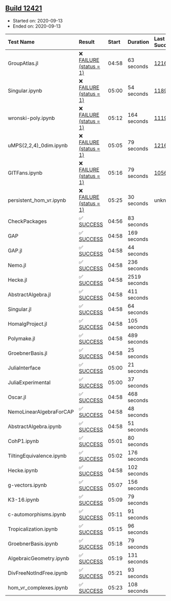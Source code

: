 ## [Build 12421](https://oscarci.mathematik.uni-kl.de/job/oscar/12421/)

* Started on: 2020-09-13
* Ended on: 2020-09-13

| Test Name    | Result | Start | Duration | Last Success | First Failure |
|:-------------|:-------|:------|:---------|:-------------|:--------------|
| GroupAtlas.jl | ❌ [FAILURE (status = 1)](https://oscarci.mathematik.uni-kl.de/job/oscar/12421/artifact/logs/build-12421/GroupAtlas.jl.log) | 04:58 | 63 seconds | [12167](https://oscarci.mathematik.uni-kl.de/job/oscar/12167/) | [12168](https://oscarci.mathematik.uni-kl.de/job/oscar/12168/) |
| Singular.ipynb | ❌ [FAILURE (status = 1)](https://oscarci.mathematik.uni-kl.de/job/oscar/12421/artifact/logs/build-12421/Singular.ipynb.log) | 05:00 | 54 seconds | [11893](https://oscarci.mathematik.uni-kl.de/job/oscar/11893/) | [11894](https://oscarci.mathematik.uni-kl.de/job/oscar/11894/) |
| wronski-poly.ipynb | ❌ [FAILURE (status = 1)](https://oscarci.mathematik.uni-kl.de/job/oscar/12421/artifact/logs/build-12421/wronski-poly.ipynb.log) | 05:12 | 164 seconds | [11192](https://oscarci.mathematik.uni-kl.de/job/oscar/11192/) | [11193](https://oscarci.mathematik.uni-kl.de/job/oscar/11193/) |
| uMPS(2,2,4)_0dim.ipynb | ❌ [FAILURE (status = 1)](https://oscarci.mathematik.uni-kl.de/job/oscar/12421/artifact/logs/build-12421/uMPS-2-2-4-_0dim.ipynb.log) | 05:05 | 79 seconds | [12167](https://oscarci.mathematik.uni-kl.de/job/oscar/12167/) | [12168](https://oscarci.mathematik.uni-kl.de/job/oscar/12168/) |
| GITFans.ipynb | ❌ [FAILURE (status = 1)](https://oscarci.mathematik.uni-kl.de/job/oscar/12421/artifact/logs/build-12421/GITFans.ipynb.log) | 05:16 | 79 seconds | [10566](https://oscarci.mathematik.uni-kl.de/job/oscar/10566/) | [10567](https://oscarci.mathematik.uni-kl.de/job/oscar/10567/) |
| persistent_hom_vr.ipynb | ❌ [FAILURE (status = 1)](https://oscarci.mathematik.uni-kl.de/job/oscar/12421/artifact/logs/build-12421/persistent_hom_vr.ipynb.log) | 05:25 | 30 seconds | unknown | unknown |
| CheckPackages | ✅ [SUCCESS](https://oscarci.mathematik.uni-kl.de/job/oscar/12421/artifact/logs/build-12421/CheckPackages.log) | 04:56 | 83 seconds |  |  |
| GAP | ✅ [SUCCESS](https://oscarci.mathematik.uni-kl.de/job/oscar/12421/artifact/logs/build-12421/GAP.log) | 04:58 | 169 seconds |  |  |
| GAP.jl | ✅ [SUCCESS](https://oscarci.mathematik.uni-kl.de/job/oscar/12421/artifact/logs/build-12421/GAP.jl.log) | 04:58 | 44 seconds |  |  |
| Nemo.jl | ✅ [SUCCESS](https://oscarci.mathematik.uni-kl.de/job/oscar/12421/artifact/logs/build-12421/Nemo.jl.log) | 04:58 | 236 seconds |  |  |
| Hecke.jl | ✅ [SUCCESS](https://oscarci.mathematik.uni-kl.de/job/oscar/12421/artifact/logs/build-12421/Hecke.jl.log) | 04:58 | 2519 seconds |  |  |
| AbstractAlgebra.jl | ✅ [SUCCESS](https://oscarci.mathematik.uni-kl.de/job/oscar/12421/artifact/logs/build-12421/AbstractAlgebra.jl.log) | 04:58 | 411 seconds |  |  |
| Singular.jl | ✅ [SUCCESS](https://oscarci.mathematik.uni-kl.de/job/oscar/12421/artifact/logs/build-12421/Singular.jl.log) | 04:58 | 64 seconds |  |  |
| HomalgProject.jl | ✅ [SUCCESS](https://oscarci.mathematik.uni-kl.de/job/oscar/12421/artifact/logs/build-12421/HomalgProject.jl.log) | 04:58 | 105 seconds |  |  |
| Polymake.jl | ✅ [SUCCESS](https://oscarci.mathematik.uni-kl.de/job/oscar/12421/artifact/logs/build-12421/Polymake.jl.log) | 04:58 | 489 seconds |  |  |
| GroebnerBasis.jl | ✅ [SUCCESS](https://oscarci.mathematik.uni-kl.de/job/oscar/12421/artifact/logs/build-12421/GroebnerBasis.jl.log) | 04:58 | 25 seconds |  |  |
| JuliaInterface | ✅ [SUCCESS](https://oscarci.mathematik.uni-kl.de/job/oscar/12421/artifact/logs/build-12421/JuliaInterface.log) | 05:00 | 21 seconds |  |  |
| JuliaExperimental | ✅ [SUCCESS](https://oscarci.mathematik.uni-kl.de/job/oscar/12421/artifact/logs/build-12421/JuliaExperimental.log) | 05:00 | 37 seconds |  |  |
| Oscar.jl | ✅ [SUCCESS](https://oscarci.mathematik.uni-kl.de/job/oscar/12421/artifact/logs/build-12421/Oscar.jl.log) | 04:58 | 468 seconds |  |  |
| NemoLinearAlgebraForCAP | ✅ [SUCCESS](https://oscarci.mathematik.uni-kl.de/job/oscar/12421/artifact/logs/build-12421/NemoLinearAlgebraForCAP.log) | 04:58 | 48 seconds |  |  |
| AbstractAlgebra.ipynb | ✅ [SUCCESS](https://oscarci.mathematik.uni-kl.de/job/oscar/12421/artifact/logs/build-12421/AbstractAlgebra.ipynb.log) | 04:58 | 51 seconds |  |  |
| CohP1.ipynb | ✅ [SUCCESS](https://oscarci.mathematik.uni-kl.de/job/oscar/12421/artifact/logs/build-12421/CohP1.ipynb.log) | 05:01 | 80 seconds |  |  |
| TiltingEquivalence.ipynb | ✅ [SUCCESS](https://oscarci.mathematik.uni-kl.de/job/oscar/12421/artifact/logs/build-12421/TiltingEquivalence.ipynb.log) | 05:02 | 176 seconds |  |  |
| Hecke.ipynb | ✅ [SUCCESS](https://oscarci.mathematik.uni-kl.de/job/oscar/12421/artifact/logs/build-12421/Hecke.ipynb.log) | 04:58 | 102 seconds |  |  |
| g-vectors.ipynb | ✅ [SUCCESS](https://oscarci.mathematik.uni-kl.de/job/oscar/12421/artifact/logs/build-12421/g-vectors.ipynb.log) | 05:07 | 156 seconds |  |  |
| K3-16.ipynb | ✅ [SUCCESS](https://oscarci.mathematik.uni-kl.de/job/oscar/12421/artifact/logs/build-12421/K3-16.ipynb.log) | 05:09 | 79 seconds |  |  |
| c-automorphisms.ipynb | ✅ [SUCCESS](https://oscarci.mathematik.uni-kl.de/job/oscar/12421/artifact/logs/build-12421/c-automorphisms.ipynb.log) | 05:11 | 91 seconds |  |  |
| Tropicalization.ipynb | ✅ [SUCCESS](https://oscarci.mathematik.uni-kl.de/job/oscar/12421/artifact/logs/build-12421/Tropicalization.ipynb.log) | 05:15 | 96 seconds |  |  |
| GroebnerBasis.ipynb | ✅ [SUCCESS](https://oscarci.mathematik.uni-kl.de/job/oscar/12421/artifact/logs/build-12421/GroebnerBasis.ipynb.log) | 05:18 | 79 seconds |  |  |
| AlgebraicGeometry.ipynb | ✅ [SUCCESS](https://oscarci.mathematik.uni-kl.de/job/oscar/12421/artifact/logs/build-12421/AlgebraicGeometry.ipynb.log) | 05:19 | 131 seconds |  |  |
| DivFreeNotIndFree.ipynb | ✅ [SUCCESS](https://oscarci.mathematik.uni-kl.de/job/oscar/12421/artifact/logs/build-12421/DivFreeNotIndFree.ipynb.log) | 05:21 | 93 seconds |  |  |
| hom_vr_complexes.ipynb | ✅ [SUCCESS](https://oscarci.mathematik.uni-kl.de/job/oscar/12421/artifact/logs/build-12421/hom_vr_complexes.ipynb.log) | 05:23 | 108 seconds |  |  |

